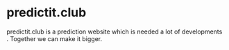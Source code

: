 # predictit.club
predictit.club is a prediction website which is needed a lot of developments . Together we can make it bigger.
